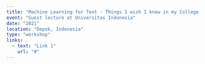 ```yaml
---
title: "Machine Learning for Text - Things I wish I knew in my College Life"
event: "Guest lecture at Universitas Indonesia"
date: "2021"
location: "Depok, Indonesia"
type: "workshop"
links:
  - text: "Link 1"
    url: "#"
---
```

